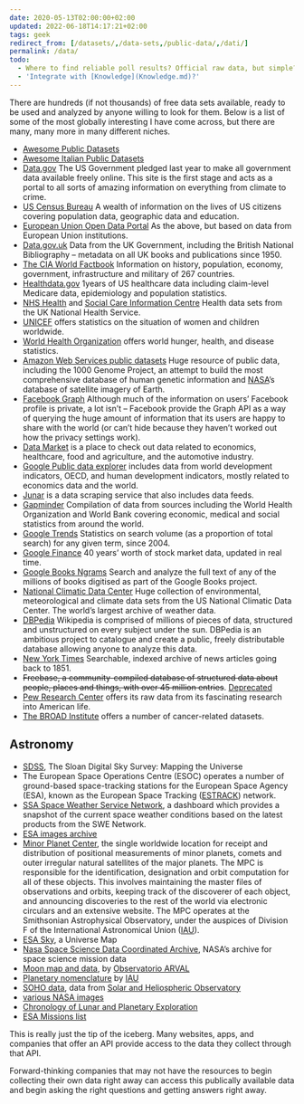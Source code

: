 ```yaml
---
date: 2020-05-13T02:00:00+02:00
updated: 2022-06-18T14:17:21+02:00
tags: geek
redirect_from: [/datasets/,/data-sets,/public-data/,/dati/]
permalink: /data/
todo:
  - Where to find reliable poll results? Official raw data, but simple?
  - 'Integrate with [Knowledge](Knowledge.md)?'
---
```

There are hundreds (if not thousands) of free data sets available, ready to be used and analyzed by anyone willing to look for them. Below is a list of some of the most globally interesting I have come across, but there are many, many more in many different niches.

- [Awesome Public Datasets](https://github.com/awesomedata/awesome-public-datasets 'awesome-public-datasets on GitHub')
- [Awesome Italian Public Datasets](https://github.com/italia/awesome-italian-public-datasets 'Awesome Italian Public Datasets on GitHub')
- [Data.gov](https://data.gov/) The US Government pledged last year to make all government data available freely online. This site is the first stage and acts as a portal to all sorts of amazing information on everything from climate to crime.
- [US Census Bureau](https://www.census.gov/data.html) A wealth of information on the lives of US citizens covering population data, geographic data and education.
- [European Union Open Data Portal](https://data.europa.eu/euodp/en/data/) As the above, but based on data from European Union institutions.
- [Data.gov.uk](https://data.gov.uk/) Data from the UK Government, including the British National Bibliography – metadata on all UK books and publications since 1950.
- [The CIA World Factbook](https://www.cia.gov/the-world-factbook/) Information on history, population, economy, government, infrastructure and military of 267 countries.
- [Healthdata.gov](https://www.healthdata.gov/) 1years of US healthcare data including claim-level Medicare data, epidemiology and population statistics.
- [NHS Health](https://www.forbes.com/health/) and [Social Care Information Centre](https://www.hscic.gov.uk/home) Health data sets from the UK National Health Service.
- [UNICEF](https://www.unicef.org/statistics/) offers statistics on the situation of women and children worldwide.
- [World Health Organization](https://www.who.int/en/) offers world hunger, health, and disease statistics.
- [Amazon Web Services public datasets](https://aws.amazon.com/datasets) Huge resource of public data, including the 1000 Genome Project, an attempt to build the most comprehensive database of human genetic information and [NASA](https://www.nasa.gov)’s database of satellite imagery of Earth.
- [Facebook Graph](https://developers.facebook.com/docs/graph-api) Although much of the information on users’ Facebook profile is private, a lot isn’t – Facebook provide the Graph API as a way of querying the huge amount of information that its users are happy to share with the world (or can’t hide because they haven’t worked out how the privacy settings work).
- [Data Market](https://datamarket.com/) is a place to check out data related to economics, healthcare, food and agriculture, and the automotive industry.
- [Google Public data explorer](https://www.google.com/publicdata/directory) includes data from world development indicators, OECD, and human development indicators, mostly related to economics data and the world.
- [Junar](https://www.junar.com/) is a data scraping service that also includes data feeds.
- [Gapminder](https://www.gapminder.org/data/) Compilation of data from sources including the World Health Organization and World Bank covering economic, medical and social statistics from around the world.
- [Google Trends](https://www.google.com/trends/explore) Statistics on search volume (as a proportion of total search) for any given term, since 2004.
- [Google Finance](https://www.google.com/finance) 40 years’ worth of stock market data, updated in real time.
- [Google Books Ngrams](https://storage.googleapis.com/books/ngrams/books/datasetsv2.html) Search and analyze the full text of any of the millions of books digitised as part of the Google Books project.
- [National Climatic Data Center](https://www.ncdc.noaa.gov/data-access/quick-links#loc-clim) Huge collection of environmental, meteorological and climate data sets from the US National Climatic Data Center. The world’s largest archive of weather data.
- [DBPedia](https://wiki.dbpedia.org/) Wikipedia is comprised of millions of pieces of data, structured and unstructured on every subject under the sun. DBPedia is an ambitious project to catalogue and create a public, freely distributable database allowing anyone to analyze this data.
- [New York Times](https://developer.nytimes.com/docs) Searchable, indexed archive of news articles going back to 1851.
- ~~Freebase, a community-compiled database of structured data about people, places and things, with over 45 million entries~~. [Deprecated](https://en.wikipedia.org/wiki/Freebase 'Freebase on Wikipedia')
- [Pew Research Center](https://www.pewinternet.org/datasets/) offers its raw data from its fascinating research into American life.
- [The BROAD Institute](https://www.broadinstitute.org/cgi-bin/cancer/datasets.cgi) offers a number of cancer-related datasets.

## Astronomy

- [SDSS](https://www.sdss.org/), The Sloan Digital Sky Survey: Mapping the Universe
- The European Space Operations Centre (ESOC) operates a number of ground-based space-tracking stations for the European Space Agency (ESA), known as the European Space Tracking ([ESTRACK](https://www.esa.int/About_Us/ESOC/ESTRACK)) network.
- [SSA Space Weather Service Network](https://swe.ssa.esa.int/), a dashboard which provides a snapshot of the current space weather conditions based on the latest products from the SWE Network.
- [ESA images archive](https://imagearchives.esac.esa.int)
- [Minor Planet Center](https://www.minorplanetcenter.net), the single worldwide location for receipt and distribution of positional measurements of minor planets, comets and outer irregular natural satellites of the major planets. The MPC is responsible for the identification, designation and orbit computation for all of these objects. This involves maintaining the master files of observations and orbits, keeping track of the discoverer of each object, and announcing discoveries to the rest of the world via electronic circulars and an extensive website. The MPC operates at the Smithsonian Astrophysical Observatory, under the auspices of Division F of the International Astronomical Union ([IAU](https://www.iau.org/)).
- [ESA Sky](https://sky.esa.int), a Universe Map
- [Nasa Space Science Data Coordinated Archive](https://nssdc.gsfc.nasa.gov), NASA’s archive for space science mission data
- [Moon map and data](https://www.oarval.org/MoonMapen.htm), by [Observatorio ARVAL](https://www.oarval.org)
- [Planetary nomenclature](https://planetarynames.wr.usgs.gov) by [IAU](https://www.iau.org/)
- [SOHO data](https://sohowww.nascom.nasa.gov), data from [Solar and Heliospheric Observatory](https://en.wikipedia.org/wiki/Solar_and_Heliospheric_Observatory)
- [various NASA images](https://services.swpc.noaa.gov)
- [Chronology of Lunar and Planetary Exploration](https://nssdc.gsfc.nasa.gov/planetary/chrono.html)
- [ESA Missions list](https://www.esa.int/ESA/Our_Missions)

This is really just the tip of the iceberg. Many websites, apps, and companies that offer an API provide access to the data they collect through that API.

Forward-thinking companies that may not have the resources to begin collecting their own data right away can access this publically available data and begin asking the right questions and getting answers right away.
